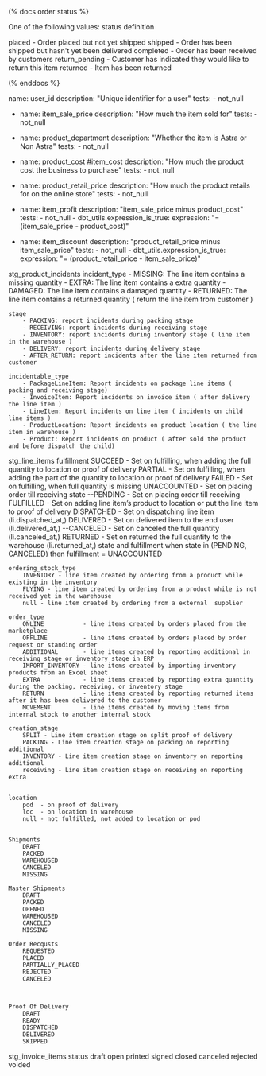 (% docs order status %}


One of the following values:
status  definition

placed -  Order placed but not yet shipped
shipped - Order has been shipped but hasn't yet been delivered
completed - Order has been received by customers
return_pending - Customer has indicated they would like to return this item
returned - Item has been returned

(% enddocs %}


name: user_id
        description: "Unique identifier for a user"
        tests:
            - not_null

- name: item_sale_price
        description: "How much the item sold for"
        tests:
            - not_null

- name: product_department
        description: "Whether the item is Astra or Non Astra"
        tests:
            - not_null

- name: product_cost #item_cost
        description: "How much the product cost the business to purchase"
        tests:
            - not_null

- name: product_retail_price
        description: "How much the product retails for on the online store"
        tests:
            - not_null

- name: item_profit
        description: "item_sale_price minus product_cost"
        tests:
          - not_null
          - dbt_utils.expression_is_true:
              expression: "= (item_sale_price - product_cost)"

- name: item_discount
      description: "product_retail_price minus item_sale_price"
      tests:
        - not_null
        - dbt_utils.expression_is_true:
            expression: "= (product_retail_price - item_sale_price)"





stg_product_incidents
    incident_type
        - MISSING: The line item contains a missing quantity
        - EXTRA: The line item contains a extra quantity
        - DAMAGED: The line item contains a damaged quantity
        - RETURNED: The line item contains a returned quantity ( return the line item from customer )

    stage
        - PACKING: report incidents during packing stage
        - RECEIVING: report incidents during receiving stage
        - INVENTORY: report incidents during inventory stage ( line item in the warehouse )
        - DELIVERY: report incidents during delivery stage
        - AFTER_RETURN: report incidents after the line item returned from customer

    incidentable_type
        - PackageLineItem: Report incidents on package line items ( packing and receiving stage)
        - InvoiceItem: Report incidents on invoice item ( after delivery the line item )
        - LineItem: Report incidents on line item ( incidents on child line items )
        - ProductLocation: Report incidents on product location ( the line item in warehouse )
        - Product: Report incidents on product ( after sold the product and before dispatch the child)






stg_line_items
    fulfillment
        SUCCEED - Set on fulfilling, when adding the full quantity to location or proof of delivery
        PARTIAL - Set on fulfilling, when adding the part of the quantity to location or proof of delivery
        FAILED - Set on fulfilling, when full quantity is missing
        UNACCOUNTED - Set on placing order till receiving
    state
        --PENDING    - Set on placing order till receiving
        FULFILLED  - Set on adding line item’s product to location or put the line item to proof of delivery
        DISPATCHED - Set on dispatching line item                            (li.dispatched_at,)
        DELIVERED  - Set on delivered item to the end user                   (li.delivered_at,)
        --CANCELED   - Set on canceled the full quantity                     (li.canceled_at,)
        RETURNED   - Set on returned the full quantity to the warehouse      (li.returned_at,)
    state and fulfillment
        when state in (PENDING, CANCELED) then fulfillment = UNACCOUNTED

    ordering_stock_type
        INVENTORY - line item created by ordering from a product while existing in the inventory
        FLYING - line item created by ordering from a product while is not received yet in the warehouse
        null - line item created by ordering from a external  supplier

    order_type
        ONLINE           - line items created by orders placed from the marketplace
        OFFLINE          - line items created by orders placed by order request or standing order
        ADDITIONAL       - line items created by reporting additional in receiving stage or inventory stage in ERP
        IMPORT_INVENTORY - line items created by importing inventory products from an Excel sheet
        EXTRA            - line items created by reporting extra quantity during the packing, receiving, or inventory stage
        RETURN           - line items created by reporting returned items after it has been delivered to the customer
        MOVEMENT         - line items created by moving items from internal stock to another internal stock

    creation_stage
        SPLIT - Line item creation stage on split proof of delivery
        PACKING - Line item creation stage on packing on reporting additional
        INVENTORY - Line item creation stage on inventory on reporting additional
        receiving - Line item creation stage on receiving on reporting extra

    
    location
        pod  - on proof of delivery
        loc  - on location in warehouse
        null - not fulfilled, not added to location or pod


    Shipments
        DRAFT
        PACKED
        WAREHOUSED
        CANCELED
        MISSING

    Master Shipments
        DRAFT
        PACKED
        OPENED
        WAREHOUSED
        CANCELED
        MISSING
    
    Order Recqusts
        REQUESTED
        PLACED
        PARTIALLY_PLACED
        REJECTED
        CANCELED



    Proof Of Delivery
        DRAFT
        READY
        DISPATCHED
        DELIVERED
        SKIPPED


stg_invoice_items
    status 
        draft
        open
        printed
        signed
        closed
        canceled
        rejected
        voided


